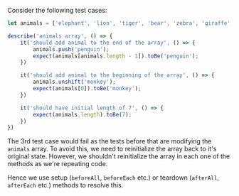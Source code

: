 
Consider the following test cases:

```js
let animals = ['elephant', 'lion', 'tiger', 'bear', 'zebra', 'giraffe', 'panda'];

describe('animals array', () => {
    it('should add animal to the end of the array', () => {
        animals.push('penguin');
        expect(animals[animals.length - 1]).toBe('penguin');
    })

    it('should add animal to the beginning of the array', () => {
        animals.unshift('monkey');
        expect(animals[0]).toBe('monkey');
    })

    it('should have initial length of 7', () => {
        expect(animals.length).toBe(7);
    })
})
```

The 3rd test case would fail as the tests before that are modifying the `animals` array. To avoid this, we need to reinitialize the array back to it's original state. However, we shouldn't reinitialize the array in each one of the methods as we're repeating code.

Hence we use setup (`beforeAll`, `beforeEach` etc.) or teardown (`afterAll`, `afterEach` etc.) methods to resolve this.

